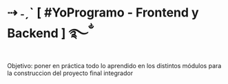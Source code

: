 # ⇢ ˗ˏˋ [ #YoProgramo - Frontend y Backend ] ࿐ྂ
Objetivo: poner en práctica todo lo aprendido en los distintos módulos para la construccion del proyecto final integrador 
